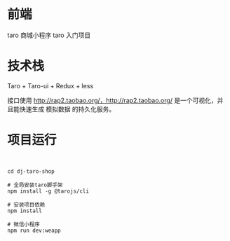 # 前端

taro 商城小程序
taro 入门项目

# 技术栈

Taro + Taro-ui + Redux + less

接口使用 http://rap2.taobao.org/，http://rap2.taobao.org/ 是一个可视化，并且能快速生成 模拟数据 的持久化服务。

# 项目运行

```


cd dj-taro-shop

# 全局安装taro脚手架
npm install -g @tarojs/cli

# 安装项目依赖
npm install

# 微信小程序
npm run dev:weapp

```
